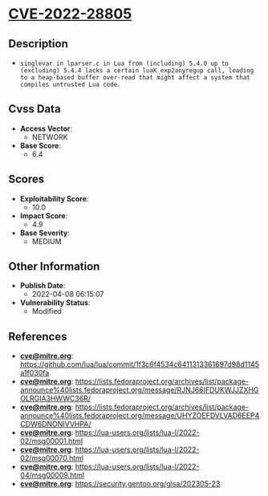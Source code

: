 
# [CVE-2022-28805](https://github.com/lua/lua/commit/1f3c6f4534c6411313361697d98d1145a1f030fa)

## Description

- `singlevar in lparser.c in Lua from (including) 5.4.0 up to (excluding) 5.4.4 lacks a certain luaK_exp2anyregup call, leading to a heap-based buffer over-read that might affect a system that compiles untrusted Lua code.`

## Cvss Data

- **Access Vector**:
  - NETWORK
- **Base Score**:
  - 6.4

## Scores

- **Exploitability Score**:
  - 10.0
- **Impact Score**:
  - 4.9
- **Base Severity**:
  - MEDIUM

## Other Information

- **Publish Date**:
  - 2022-04-08 06:15:07
- **Vulnerability Status**:
  - Modified

## References

- **cve@mitre.org**: https://github.com/lua/lua/commit/1f3c6f4534c6411313361697d98d1145a1f030fa
- **cve@mitre.org**: https://lists.fedoraproject.org/archives/list/package-announce%40lists.fedoraproject.org/message/RJNJ66IFDUKWJJZXHGOLRGIA3HWWC36R/
- **cve@mitre.org**: https://lists.fedoraproject.org/archives/list/package-announce%40lists.fedoraproject.org/message/UHYZOEFDVLVAD6EEP4CDW6DNONIVVHPA/
- **cve@mitre.org**: https://lua-users.org/lists/lua-l/2022-02/msg00001.html
- **cve@mitre.org**: https://lua-users.org/lists/lua-l/2022-02/msg00070.html
- **cve@mitre.org**: https://lua-users.org/lists/lua-l/2022-04/msg00009.html
- **cve@mitre.org**: https://security.gentoo.org/glsa/202305-23
